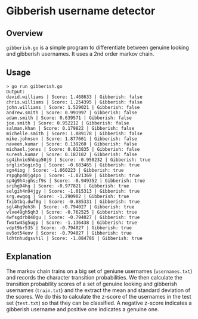 # Gibberish username detector

## Overview
`gibberish.go` is a simple program to differentiate between genuine looking and gibberish usernames. It uses a 2nd order markov chain.

## Usage
```
> go run gibberish.go
Output:
david.williams | Score: 1.468633 | Gibberish: false
chris.williams | Score: 1.254395 | Gibberish: false
john.williams | Score: 1.529021 | Gibberish: false
andrew.smith | Score: 0.991997 | Gibberish: false
adam.smith | Score: 0.639571 | Gibberish: false
joe.smith | Score: 0.952212 | Gibberish: false
salman.khan | Score: 0.179822 | Gibberish: false
michelle.smith | Score: 1.089178 | Gibberish: false
mike.johnson | Score: 1.877661 | Gibberish: false
naveen.kumar | Score: 0.139260 | Gibberish: false
michael.jones | Score: 0.813835 | Gibberish: false
suresh.kumar | Score: 0.187102 | Gibberish: false
sg4ihnio5hbqp50j9 | Score: -0.950232 | Gibberish: true
srglin5ogin5g | Score: -0.683465 | Gibberish: true
sgn4iog | Score: -1.060223 | Gibberish: true
rspghp40jg4po | Score: -1.021369 | Gibberish: true
sp4g9h4;ghs;f9s | Score: -0.949352 | Gibberish: true
srihg94hg | Score: -0.977821 | Gibberish: true
selgih4n94jgy | Score: -1.015313 | Gibberish: true
srg.ewgog | Score: -1.290902 | Gibberish: true
fxibtbq.dwf0g | Score: -0.885331 | Gibberish: true
sgl4hg9eh3h | Score: -0.794027 | Gibberish: true
vlve49gh5qh3 | Score: -0.762525 | Gibberish: true
4wfsgdrb840gu | Score: -0.794027 | Gibberish: true
fwotw45g5ugp | Score: -1.136438 | Gibberish: true
vdpt9br535 | Score: -0.794027 | Gibberish: true
ev5ot54eov | Score: -0.794027 | Gibberish: true
ldhtnhudgsvhil | Score: -1.084786 | Gibberish: true
```

## Explanation

The markov chain trains on a big set of geniune usernames (`usernames.txt`) and records the character transition probabilities.
We then calculate the transition probability scores of a set of genuine looking and gibberish usernames (`train.txt`) and the extract the mean and standard deviation of the scores. We do this to calculate the z-score of the usernames in the test set (`test.txt`)
so that they can be classified. A negative z-score indicates a gibberish username and positive one indicates a genuine one.
 